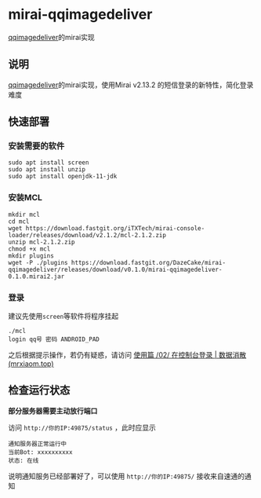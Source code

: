# mirai-qqimagedeliver
[qqimagedeliver](https://github.com/tkkcc/qqimagedeliver)的mirai实现

## 说明

[qqimagedeliver](https://github.com/tkkcc/qqimagedeliver)的mirai实现，使用Mirai v2.13.2 的短信登录的新特性，简化登录难度

## 快速部署

### 安装需要的软件

```shell
sudo apt install screen
sudo apt install unzip
sudo apt install openjdk-11-jdk
```



### 安装MCL

```shell
mkdir mcl
cd mcl
wget https://download.fastgit.org/iTXTech/mirai-console-loader/releases/download/v2.1.2/mcl-2.1.2.zip
unzip mcl-2.1.2.zip
chmod +x mcl
mkdir plugins
wget -P ./plugins https://download.fastgit.org/DazeCake/mirai-qqimagedeliver/releases/download/v0.1.0/mirai-qqimagedeliver-0.1.0.mirai2.jar
```

### 登录

建议先使用`screen`等软件将程序挂起

```
./mcl
login qq号 密码 ANDROID_PAD
```

之后根据提示操作，若仍有疑惑，请访问 [使用篇 /02/ 在控制台登录 | 数据消散 (mrxiaom.top)](https://wiki.mrxiaom.top/zh/mirai/1-2)

## 检查运行状态

**部分服务器需要主动放行端口**

访问 `http://你的IP:49875/status` ，此时应显示

```
通知服务器正常运行中
当前Bot: xxxxxxxxxx
状态: 在线
```

说明通知服务已经部署好了，可以使用 `http://你的IP:49875/` 接收来自速通的通知
